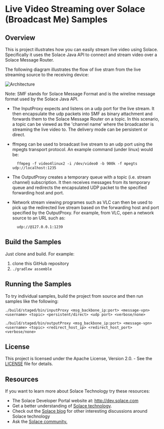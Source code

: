# Live Video Streaming over Solace (Broadcast Me) Samples
## Overview

This is project illustrates how you can easily stream live video using Solace. Specifically it uses the Solace Java API to connect and stream video over a Solace Message Router.

The following diagram illustrates the flow of live stram from the live streaming source to the receiving device:

![Architecture](resources/Diagram.png)

Note: SMF stands for Solace Message Format and is the wireline message format used by the Solace Java API.

- The InputProxy expects and listens on a udp port for the live stream. It then encapsulate the udp packets into SMF as 
binary attachment and forwards them to the Solace Message Router on a topic.  In this scenario, a topic can be viewed as the 'channel name' where the broadcaster is streaming the live video to. The delivery mode can be persistent or direct.

- ffmpeg can be used to broadcast live stream to an udp port using the mpegts transport protocol. An example command (under linux) would be:

        ffmpeg -f video4linux2 -i /dev/video0 -b 900k -f mpegts udp://localhost:1235

- The OutputProxy creates a temporary queue with a topic (i.e. stream channel) subscription.  It then receives messages 
from its temporary queue and redirects the encapsulated UDP packet to the specified forwarding host and port.

- Network stream viewing programes such as VLC can then be used to pick up the redirected live stream based on the
forwarding host and port specified by the OutputProxy.  For example, from VLC, open a network source to an URL such as:

        udp://@127.0.0.1:1239


## Build the Samples

Just clone and build. For example:

  1. clone this GitHub repository
  1. `./gradlew assemble`


## Running the Samples

To try individual samples, build the project from source and then run samples like the following:

    ./build/staged/bin/inputProxy <msg_backbone_ip:port> <message-vpn> <username> <topic> <persistent/direct> <udp port> <verbose/none>

    ./build/staged/bin/outputProxy <msg_backbone_ip:port> <message-vpn> <username> <topic> <redirect_host_ip> <redirect_host_port> <verbose/none>


## License

This project is licensed under the Apache License, Version 2.0. - See the [LICENSE](LICENSE) file for details.


## Resources

If you want to learn more about Solace Technology try these resources:

- The Solace Developer Portal website at: http://dev.solace.com
- Get a better understanding of [Solace technology](http://dev.solace.com/tech/).
- Check out the [Solace blog](http://dev.solace.com/blog/) for other interesting discussions around Solace technology
- Ask the [Solace community.](http://dev.solace.com/community/)
